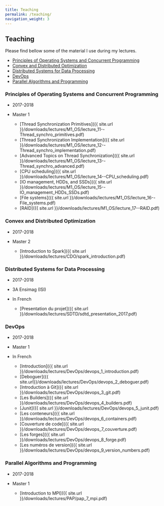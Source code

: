 ```yaml
---
title: Teaching
permalink: /teaching/
navigation_weight: 3
---
```


## Teaching

Please find bellow some of the material I use during my lectures.

- [Principles of Operating Systems and Concurrent Programming](#principles-of-operating-systems-and-concurrent-programming)
- [Convex and Distributed Optimization](#convex-and-distributed-optimization)
- [Distributed Systems for Data
  Processing](#distributed-systems-for-data-processing)
- [DevOps](#devops)
- [Parallel Algorithms and Programming](#parallel-algorithms-and-programming)

### Principles of Operating Systems and Concurrent Programming

- 2017-2018
- Master 1

  - [Thread Synchronization Primitives]({{ site.url }}/downloads/lectures/M1_OS/lecture_11--Thread_synchro_primitives.pdf)
  - [Thread Synchronization Implementation]({{ site.url }}/downloads/lectures/M1_OS/lecture_12--Thread_synchro_implementation.pdf)
  - [Advanced Topics on Thread Synchronization]({{ site.url }}/downloads/lectures/M1_OS/lecture_13--Thread_synchro_advanced.pdf)
  - [CPU scheduling]({{ site.url }}/downloads/lectures/M1_OS/lecture_14--CPU_scheduling.pdf)
  - [IO management, HDDs, and SSDs]({{ site.url }}/downloads/lectures/M1_OS/lecture_15--IO_management_HDDs_SSDs.pdf)
  - [File systems]({{ site.url }}/downloads/lectures/M1_OS/lecture_16--File_systems.pdf)
  - [RAID]({{ site.url }}/downloads/lectures/M1_OS/lecture_17--RAID.pdf)


### Convex and Distributed Optimization

- 2017-2018
- Master 2

  - [Introduction to Spark]({{ site.url }}/downloads/lectures/CDO/spark_introduction.pdf)



### Distributed Systems for Data Processing

- 2017-2018
- 3A Ensimag (ISI)
- In French

  - [Presentation du projet]({{ site.url }}/downloads/lectures/SDTD/sdtd_presentation_2017.pdf)


### DevOps

- 2017-2018
- Master 1
- In French

    - [Introduction]({{ site.url }}/downloads/lectures/DevOps/devops_1_introduction.pdf)
    - [Deboguer]({{ site.url}}/downloads/lectures/DevOps/devops_2_deboguer.pdf)
    - [Introduction à Git]({{ site.url }}/downloads/lectures/DevOps/devops_3_git.pdf)
    - [Les Builders]({{ site.url }}/downloads/lectures/DevOps/devops_4_builders.pdf)
    - [Junit]({{ site.url
      }}/downloads/lectures/DevOps/devops_5_junit.pdf)
    - [Les conteneurs]({{ site.url
    }}/downloads/lectures/DevOps/devops_6_containers.pdf)
    - [Couverture de code]({{ site.url
    }}/downloads/lectures/DevOps/devops_7_couverture.pdf)
    - [Les forges]({{ site.url
    }}/downloads/lectures/DevOps/devops_8_forge.pdf)
    - [Les numéros de version]({{ site.url
    }}/downloads/lectures/DevOps/devops_9_version_numbers.pdf)


### Parallel Algorithms and Programming

- 2017-2018
- Master 1

    - [Introduction to MPI]({{ site.url }}/downloads/lectures/PAP/pap_7_mpi.pdf)
